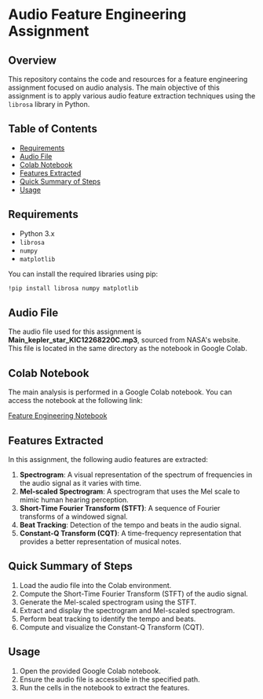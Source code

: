 # Audio Feature Engineering Assignment

## Overview

This repository contains the code and resources for a feature engineering assignment focused on audio analysis. The main objective of this assignment is to apply various audio feature extraction techniques using the `librosa` library in Python.

## Table of Contents

- [Requirements](#requirements)
- [Audio File](#audio-file)
- [Colab Notebook](#colab-notebook)
- [Features Extracted](#features-extracted)
- [Quick Summary of Steps](#quick-summary-of-steps)
- [Usage](#usage)

## Requirements

- Python 3.x
- `librosa`
- `numpy`
- `matplotlib`

You can install the required libraries using pip:

```bash
!pip install librosa numpy matplotlib
```

## Audio File

The audio file used for this assignment is **Main_kepler_star_KIC12268220C.mp3**, sourced from NASA's website. This file is located in the same directory as the notebook in Google Colab.

## Colab Notebook

The main analysis is performed in a Google Colab notebook. You can access the notebook at the following link:

[Feature Engineering Notebook](https://github.com/Mohib1402/CMPE255FeatureEngineering/blob/main/FeatureEngineering.ipynb)

## Features Extracted

In this assignment, the following audio features are extracted:

1. **Spectrogram**: A visual representation of the spectrum of frequencies in the audio signal as it varies with time.
2. **Mel-scaled Spectrogram**: A spectrogram that uses the Mel scale to mimic human hearing perception.
3. **Short-Time Fourier Transform (STFT)**: A sequence of Fourier transforms of a windowed signal.
4. **Beat Tracking**: Detection of the tempo and beats in the audio signal.
5. **Constant-Q Transform (CQT)**: A time-frequency representation that provides a better representation of musical notes.

## Quick Summary of Steps

1. Load the audio file into the Colab environment.
2. Compute the Short-Time Fourier Transform (STFT) of the audio signal.
3. Generate the Mel-scaled spectrogram using the STFT.
4. Extract and display the spectrogram and Mel-scaled spectrogram.
5. Perform beat tracking to identify the tempo and beats.
6. Compute and visualize the Constant-Q Transform (CQT).

## Usage

1. Open the provided Google Colab notebook.
2. Ensure the audio file is accessible in the specified path.
3. Run the cells in the notebook to extract the features.
